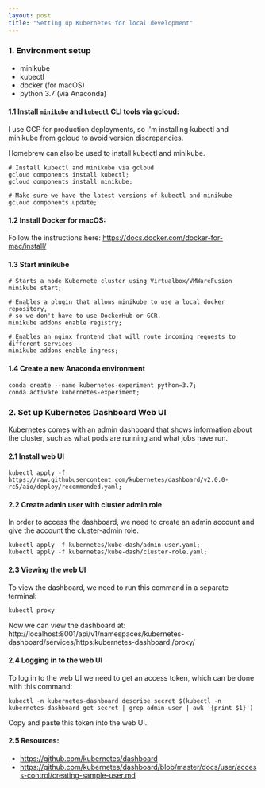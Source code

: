 ```yaml
---
layout: post
title: "Setting up Kubernetes for local development"
---
```


### 1. Environment setup

- minikube
- kubectl
- docker (for macOS)
- python 3.7 (via Anaconda)

#### 1.1 Install `minikube` and `kubectl` CLI tools via gcloud:

I use GCP for production deployments, so I'm installing kubectl and minikube from gcloud to avoid version discrepancies.

Homebrew can also be used to install kubectl and minikube.

```shell
# Install kubectl and minikube via gcloud
gcloud components install kubectl;
gcloud components install minikube;

# Make sure we have the latest versions of kubectl and minikube
gcloud components update;
```

#### 1.2 Install Docker for macOS:

Follow the instructions here: https://docs.docker.com/docker-for-mac/install/

#### 1.3 Start minikube

```shell
# Starts a node Kubernete cluster using Virtualbox/VMWareFusion
minikube start;

# Enables a plugin that allows minikube to use a local docker repository,
# so we don't have to use DockerHub or GCR.
minikube addons enable registry;

# Enables an nginx frontend that will route incoming requests to different services
minikube addons enable ingress;
```

#### 1.4 Create a new Anaconda environment

```shell
conda create --name kubernetes-experiment python=3.7;
conda activate kubernetes-experiment;
```

### 2. Set up Kubernetes Dashboard Web UI

Kubernetes comes with an admin dashboard that shows information about the cluster, such as what
pods are running and what jobs have run.

#### 2.1 Install web UI

```shell
kubectl apply -f https://raw.githubusercontent.com/kubernetes/dashboard/v2.0.0-rc5/aio/deploy/recommended.yaml;
```

#### 2.2 Create admin user with cluster admin role

In order to access the dashboard, we need to create an admin account and give the account the cluster-admin role.

```shell
kubectl apply -f kubernetes/kube-dash/admin-user.yaml;
kubectl apply -f kubernetes/kube-dash/cluster-role.yaml;
```

#### 2.3 Viewing the web UI

To view the dashboard, we need to run this command in a separate terminal:

```shell
kubectl proxy
```

Now we can view the dashboard at: http://localhost:8001/api/v1/namespaces/kubernetes-dashboard/services/https:kubernetes-dashboard:/proxy/

#### 2.4 Logging in to the web UI

To log in to the web UI we need to get an access token, which can be done with this command:

```shell
kubectl -n kubernetes-dashboard describe secret $(kubectl -n kubernetes-dashboard get secret | grep admin-user | awk '{print $1}')
```

Copy and paste this token into the web UI.

#### 2.5 Resources:

- https://github.com/kubernetes/dashboard
- https://github.com/kubernetes/dashboard/blob/master/docs/user/access-control/creating-sample-user.md
